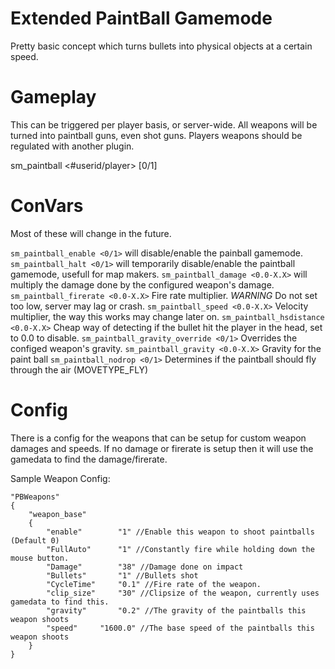 Extended PaintBall Gamemode
===================
Pretty basic concept which turns bullets into physical objects at a certain speed.

<more documentation needed>

Gameplay
========
This can be triggered per player basis, or server-wide. All weapons will be turned into paintball guns, even shot guns. 
Players weapons should be regulated with another plugin.

sm_paintball <#userid/player> [0/1]

<more documentation needed>

ConVars
========
Most of these will change in the future.

`sm_paintball_enable <0/1>` will disable/enable the painball gamemode.
`sm_paintball_halt <0/1>` will temporarily disable/enable the paintball gamemode, usefull for map makers.
`sm_paintball_damage <0.0-X.X>` will multiply the damage done by the configured weapon's damage.
`sm_paintball_firerate <0.0-X.X>` Fire rate multiplier. *WARNING* Do not set too low, server may lag or crash.
`sm_paintball_speed <0.0-X.X>` Velocity multiplier, the way this works may change later on.
`sm_paintball_hsdistance <0.0-X.X>` Cheap way of detecting if the bullet hit the player in the head, set to 0.0 to disable.
`sm_paintball_gravity_override <0/1>` Overrides the configed weapon's gravity.
`sm_paintball_gravity <0.0-X.X>` Gravity for the paint ball
`sm_paintball_nodrop <0/1>` Determines if the paintball should fly through the air (MOVETYPE_FLY)

<more documentation needed>

Config
========
There is a config for the weapons that can be setup for custom weapon damages and speeds. If no damage or firerate is setup then it will use the gamedata to find the damage/firerate.

Sample Weapon Config:
```
"PBWeapons"
{
	"weapon_base"
	{
		"enable"		"1" //Enable this weapon to shoot paintballs (Default 0)
		"FullAuto"		"1" //Constantly fire while holding down the mouse button.
		"Damage"		"38" //Damage done on impact
		"Bullets"		"1" //Bullets shot
		"CycleTime"		"0.1" //Fire rate of the weapon.
		"clip_size"		"30" //Clipsize of the weapon, currently uses gamedata to find this.
		"gravity"		"0.2" //The gravity of the paintballs this weapon shoots
		"speed"		"1600.0" //The base speed of the paintballs this weapon shoots
	}
}
```

<more documentation needed>
